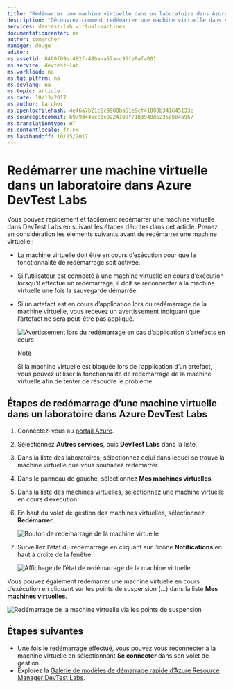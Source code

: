 ```yaml
---
title: "Redémarrer une machine virtuelle dans un laboratoire dans Azure DevTest Labs | Microsoft Docs"
description: "Découvrez comment redémarrer une machine virtuelle dans Azure DevTest Labs"
services: devtest-lab,virtual-machines
documentationcenter: na
author: tomarcher
manager: douge
editor: 
ms.assetid: 8460f09e-482f-48ba-a57a-c95fe8afa001
ms.service: devtest-lab
ms.workload: na
ms.tgt_pltfrm: na
ms.devlang: na
ms.topic: article
ms.date: 10/13/2017
ms.author: tarcher
ms.openlocfilehash: 4e46a7b21c8c9900ba61e9cf41000b341645133c
ms.sourcegitcommit: b979d446ccbe0224109f71b3948d6235eb04a967
ms.translationtype: HT
ms.contentlocale: fr-FR
ms.lasthandoff: 10/25/2017
---
```

# <a name="restart-a-vm-in-a-lab-in-azure-devtest-labs"></a>Redémarrer une machine virtuelle dans un laboratoire dans Azure DevTest Labs
Vous pouvez rapidement et facilement redémarrer une machine virtuelle dans DevTest Labs en suivant les étapes décrites dans cet article. Prenez en considération les éléments suivants avant de redémarrer une machine virtuelle :

- La machine virtuelle doit être en cours d’exécution pour que la fonctionnalité de redémarrage soit activée.
- Si l’utilisateur est connecté à une machine virtuelle en cours d’exécution lorsqu’il effectue un redémarrage, il doit se reconnecter à la machine virtuelle une fois la sauvegarde démarrée.
- Si un artefact est en cours d’application lors du redémarrage de la machine virtuelle, vous recevez un avertissement indiquant que l’artefact ne sera peut-être pas appliqué. 

    ![Avertissement lors du redémarrage en cas d’application d’artefacts en cours](./media/devtest-lab-restart-vm/devtest-lab-restart-vm-apply-artifacts.png)


   > [!NOTE]
   > Si la machine virtuelle est bloquée lors de l’application d’un artefact, vous pouvez utiliser la fonctionnalité de redémarrage de la machine virtuelle afin de tenter de résoudre le problème.
   >
   >

## <a name="steps-to-restart-a-vm-in-a-lab-in-azure-devtest-labs"></a>Étapes de redémarrage d’une machine virtuelle dans un laboratoire dans Azure DevTest Labs
1. Connectez-vous au [portail Azure](http://go.microsoft.com/fwlink/p/?LinkID=525040).
1. Sélectionnez **Autres services**, puis **DevTest Labs** dans la liste.
1. Dans la liste des laboratoires, sélectionnez celui dans lequel se trouve la machine virtuelle que vous souhaitez redémarrer.  
1. Dans le panneau de gauche, sélectionnez **Mes machines virtuelles**. 
1. Dans la liste des machines virtuelles, sélectionnez une machine virtuelle en cours d’exécution.
1. En haut du volet de gestion des machines virtuelles, sélectionnez **Redémarrer**.  

    ![Bouton de redémarrage de la machine virtuelle](./media/devtest-lab-restart-vm/devtest-lab-restart-vm.png)

1. Surveillez l’état du redémarrage en cliquant sur l’icône **Notifications** en haut à droite de la fenêtre.

    ![Affichage de l’état de redémarrage de la machine virtuelle](./media/devtest-lab-restart-vm/devtest-lab-restart-notification.png)

Vous pouvez également redémarrer une machine virtuelle en cours d’exécution en cliquant sur les points de suspension (...) dans la liste **Mes machines virtuelles**.

![Redémarrage de la machine virtuelle via les points de suspension](./media/devtest-lab-restart-vm/devtest-lab-restart-elipses.png)

## <a name="next-steps"></a>Étapes suivantes
* Une fois le redémarrage effectué, vous pouvez vous reconnecter à la machine virtuelle en sélectionnant **Se connecter** dans son volet de gestion.
* Explorez la [Galerie de modèles de démarrage rapide d’Azure Resource Manager DevTest Labs](https://github.com/Azure/azure-devtestlab/tree/master/Samples).
